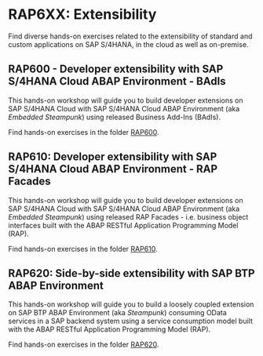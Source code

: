 
# RAP6XX: Extensibility
Find diverse hands-on exercises related to the extensibility of standard and custom applications on SAP S/4HANA, in the cloud as well as on-premise.

## RAP600 - Developer extensibility with SAP S/4HANA Cloud ABAP Environment - BAdIs
This hands-on workshop will guide you to build developer extensions on SAP S/4HANA Cloud with SAP S/4HANA Cloud ABAP Environment (aka _Embedded Steampunk_) using released Business Add-Ins (BAdIs).

Find hands-on exercises in the folder [RAP600](rap600).

## RAP610: Developer extensibility with SAP S/4HANA Cloud ABAP Environment - RAP Facades
This hands-on workshop will guide you to build developer extensions on SAP S/4HANA Cloud with SAP S/4HANA Cloud ABAP Environment (aka _Embedded Steampunk_) using released RAP Facades - i.e. business object interfaces built with the ABAP RESTful Application Programming Model (RAP).

Find hands-on exercises in the folder [RAP610](rap610).

## RAP620: Side-by-side extensibility with SAP BTP ABAP Environment 
This hands-on workshop will guide you to build a loosely coupled extension on SAP BTP ABAP Environment (aka _Steampunk_) consuming OData services in a SAP backend system using a service consumption model built with the ABAP RESTful Application Programming Model (RAP).

Find hands-on exercises in the folder [RAP620](rap620).
